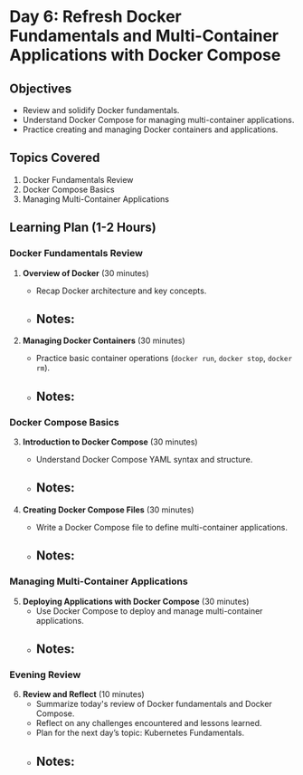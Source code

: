 # Day 6: Refresh Docker Fundamentals and Multi-Container Applications with Docker Compose

## Objectives
- Review and solidify Docker fundamentals.
- Understand Docker Compose for managing multi-container applications.
- Practice creating and managing Docker containers and applications.

## Topics Covered
1. Docker Fundamentals Review
2. Docker Compose Basics
3. Managing Multi-Container Applications

## Learning Plan (1-2 Hours)

### Docker Fundamentals Review

1. **Overview of Docker** (30 minutes)
   - Recap Docker architecture and key concepts.
   - **Notes:**
     - 

2. **Managing Docker Containers** (30 minutes)
   - Practice basic container operations (`docker run`, `docker stop`, `docker rm`).
   - **Notes:**
     - 

### Docker Compose Basics

3. **Introduction to Docker Compose** (30 minutes)
   - Understand Docker Compose YAML syntax and structure.
   - **Notes:**
     - 

4. **Creating Docker Compose Files** (30 minutes)
   - Write a Docker Compose file to define multi-container applications.
   - **Notes:**
     - 

### Managing Multi-Container Applications

5. **Deploying Applications with Docker Compose** (30 minutes)
   - Use Docker Compose to deploy and manage multi-container applications.
   - **Notes:**
     - 

### Evening Review

6. **Review and Reflect** (10 minutes)
   - Summarize today's review of Docker fundamentals and Docker Compose.
   - Reflect on any challenges encountered and lessons learned.
   - Plan for the next day’s topic: Kubernetes Fundamentals.
   - **Notes:**
     - 